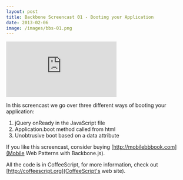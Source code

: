 ```yaml
---
layout: post
title: Backbone Screencast 01 - Booting your Application
date: 2013-02-06
image: /images/bbs-01.png
---
```


<div><iframe class='youtube' src="http://www.youtube.com/embed/4nlpDOIVhJw" frameborder="0" allowfullscreen></iframe></div>

In this screencast we go over three different ways of booting your application:

1. jQuery onReady in the JavaScript file
2. Application.boot method called from html
3. Unobtrusive boot based on a data attribute

If you like this screencast, consider buying [http://mobilebbbook.com](Mobile Web Patterns with Backbone.js).

All the code is in CoffeeScript, for more information, check out [http://coffeescript.org](CoffeeScript's web site).
